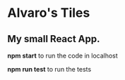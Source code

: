 # Alvaro's Tiles

## My small React App. ##

**npm start** to run the code in localhost

**npm run test** to run the tests
